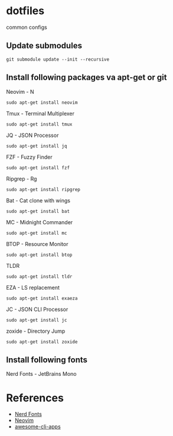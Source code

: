 # dotfiles
common configs

## Update submodules

```shell
git submodule update --init --recursive
```

## Install following packages va apt-get or git


Neovim - N
```shell
sudo apt-get install neovim
```

Tmux - Terminal Multiplexer
```shell
sudo apt-get install tmux
```

JQ - JSON Processor
```shell
sudo apt-get install jq
```

FZF - Fuzzy Finder
```shell
sudo apt-get install fzf
```

Ripgrep - Rg
```shell
sudo apt-get install ripgrep
```

Bat - Cat clone with wings
```shell
sudo apt-get install bat
```

MC - Midnight Commander
```shell
sudo apt-get install mc
```

BTOP - Resource Monitor
```shell
sudo apt-get install btop
```

TLDR
```shell
sudo apt-get install tldr
```

EZA - LS replacement

```shell
sudo apt-get install exaeza
```

JC - JSON CLI Processor
```shell
sudo apt-get install jc
```

zoxide - Directory Jump
```shell
sudo apt-get install zoxide
```


## Install following fonts

Nerd Fonts - JetBrains Mono 


# References

- [Nerd Fonts](https://www.nerdfonts.com/)
- [Neovim](https://neovim.io/)
- [awesome-cli-apps ](https://github.com/agarrharr/awesome-cli-apps#tmux)